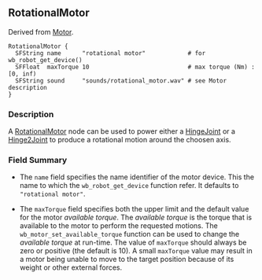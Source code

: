 ## RotationalMotor

Derived from [Motor](motor.md).

```
RotationalMotor {
  SFString name      "rotational motor"            # for wb_robot_get_device()
  SFFloat  maxTorque 10                            # max torque (Nm) : [0, inf)
  SFString sound     "sounds/rotational_motor.wav" # see Motor description
}
```

### Description

A [RotationalMotor](#rotationalmotor) node can be used to power either a [HingeJoint](hingejoint.md) or a [Hinge2Joint](hinge2joint.md) to produce a rotational motion around the choosen axis.

### Field Summary

- The `name` field specifies the name identifier of the motor device.
This the name to which the `wb_robot_get_device` function refer.
It defaults to `"rotational motor"`.

- The `maxTorque` field specifies both the upper limit and the default value for the motor *available torque*.
The *available torque* is the torque that is available to the motor to perform the requested motions.
The `wb_motor_set_available_torque` function can be used to change the *available torque* at run-time.
The value of `maxTorque` should always be zero or positive (the default is 10).
A small `maxTorque` value may result in a motor being unable to move to the target position because of its weight or other external forces.

